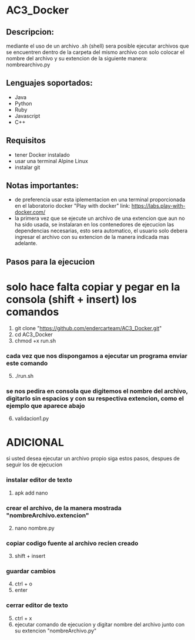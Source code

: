 # AC3_Docker
## Descripcion:
mediante el uso de un archivo .sh (shell) sera posible ejecutar archivos que se encuentren dentro de la carpeta del mismo archivo con solo colocar el nombre del archivo y su extencion de la siguiente manera: nombrearchivo.py 
## Lenguajes soportados:
- Java
- Python
- Ruby
- Javascript
- C++
## Requisitos
- tener Docker instalado
- usar una terminal Alpine Linux
- instalar git
## Notas importantes:
- de preferencia usar esta iplementacion en una terminal proporcionada en el laboratorio docker "Play with docker" link: https://labs.play-with-docker.com/
- la primera vez que se ejecute un archivo de una extencion que aun no ha sido usada, se instalaran en los contenedores de ejecucion las dependencias necesarias, esto sera automatico, el usuario solo debera ingresar el archivo con su extencion de la manera indicada mas adelante.
## Pasos para la ejecucion
# solo hace falta copiar y pegar en la consola (shift + insert) los comandos
1. git clone "https://github.com/endercarteam/AC3_Docker.git"
2. cd AC3_Docker
3. chmod +x run.sh
### cada vez que nos dispongamos a ejecutar un programa enviar este comando   
5. ./run.sh
### se nos pedira en consola que digitemos el nombre del archivo, digitarlo sin espacios y con su respectiva extencion, como el ejemplo que aparece abajo   
6. validacion1.py
# ADICIONAL
si usted desea ejecutar un archivo propio siga estos pasos, despues de seguir los de ejecucion
### instalar editor de texto
1. apk add nano
### crear el archivo, de la manera mostrada "nombreArchivo.extencion"
2. nano nombre.py
### copiar codigo fuente al archivo recien creado
3. shift + insert
### guardar cambios
4. ctrl + o
5. enter
### cerrar editor de texto
5. ctrl + x   
7. ejecutar comando de ejecucion y digitar nombre del archivo junto con su extencion "nombreArchivo.py"
